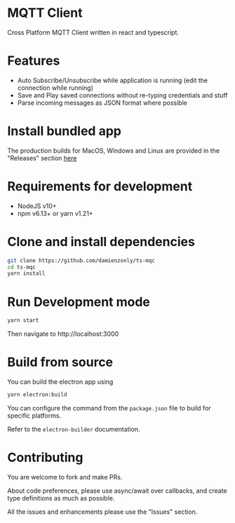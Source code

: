 # MQTT Client
Cross Platform MQTT Client written in react and typescript.

# Features
- Auto Subscribe/Unsubscribe while application is running (edit the connection while running)
- Save and Play saved connections without re-typing credentials and stuff
- Parse incoming messages as JSON format where possible

# Install bundled app
The production builds for MacOS, Windows and Linux are provided in the "Releases" section [here](https://github.com/damienzonly/ts-mqc/releases)

# Requirements for development
- NodeJS v10+
- npm v6.13+ or yarn v1.21+

# Clone and install dependencies
```bash
git clone https://github.com/damienzonly/ts-mqc
cd ts-mqc
yarn install
```

# Run Development mode
```bash
yarn start
```
Then navigate to http://localhost:3000

# Build from source
You can build the electron app using
```bash
yarn electron:build
```

You can configure the command from the `package.json` file to build for specific platforms. 

Refer to the `electron-builder` documentation.


# Contributing
You are welcome to fork and make PRs.

About code preferences, please use async/await over callbacks, and create type definitions as much as possible.

All the issues and enhancements please use the "Issues" section.